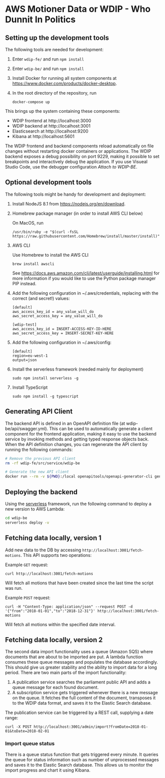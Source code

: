 # AWS Motioner Data or WDIP - Who Dunnit In Politics

## Setting up the development tools

The following tools are needed for development:

1. Enter ```wdip-fe/``` and run ```npm install```

1. Enter ```wdip-be/``` and run ```npm install```

1. Install Docker for running all system components at https://www.docker.com/products/docker-desktop. 

1. In the root directory of the repository, run

    ```docker-compose up```

This brings up the system containing these components:

* WDIP frontend at http://localhost:3000
* WDIP backend at http://localhost:3001
* Elasticsearch at http://localhost:9200
* Kibana at http://localhost:5601

The WDIP frontend and backend components reload automatically on file changes without restarting docker containers or applications. The WDIP backend exposes a debug possibility on port 9229, making it possible to set breakpoints and interactively debug the application. If you use Visueal Studio Code, use the debugger configuration _Attach to WDIP-BE_.

## Optional development tools

The following tools might be handy for development and deployment:

1. Install NodeJS 8.1 from https://nodejs.org/en/download.

1. Homebrew package manager (in order to install AWS CLI below)

    On MacOS, run

    ```/usr/bin/ruby -e "$(curl -fsSL https://raw.githubusercontent.com/Homebrew/install/master/install)"```

1. AWS CLI

    Use Homebrew to install the AWS CLI

    ```brew install awscli```

    See https://docs.aws.amazon.com/cli/latest/userguide/installing.html for more information if you would like to use the Python package manager PIP instead.

1. Add the following configuration in ~/.aws/credentials, replacing with the correct (and secret!) values:

    ```text
    [default]
    aws_access_key_id = any_value_will_do
    aws_secret_access_key = any_value_will_do

    [wdip-test]
    aws_access_key_id = INSERT-ACCESS-KEY-ID-HERE
    aws_secret_access_key = INSERT-SECRET-KEY-HERE
    ```

2. Add the following configuration in ~/.aws/config:

    ```text
    [default]
    region=eu-west-1
    output=json
    ```

1. Install the serverless framework (needed mainly for deployment)

    ```sudo npm install serverless -g```

1. Install TypeScript

    ```sudo npm install -g typescript```

## Generating API Client

The backend API is defined in an OpenAPI definition file (at wdip-be/api/swagger.yml). This can be used to automatically generate a client component for the frontend application, making it easy to use the backend service by invoking methods and getting typed response objects back. When the API definition changes, you can regenerate the API client by running the following commands:

```bash
# Remove the previous API client
rm -rf wdip-fe/src/service/wdip-be

# Generate the new API client
docker run --rm -v ${PWD}:/local openapitools/openapi-generator-cli generate -i /local/wdip-be/src/api/swagger.yml -g typescript-fetch -o /local/wdip-fe/src/service/wdip-be
```

## Deploying the backend

Using the [serverless](https://www.serverless.com) framework, run the following command to deploy a new version to AWS Lambda:

```bash
cd wdip-be
serverless deploy -v
```

## Fetching data locally, version 1

Add new data to the DB by accessing ```http://localhost:3001/fetch-motions```. This API supports two operations:

Example ```GET``` request:

    curl http://localhost:3001/fetch-motions

Will fetch all motions that have been created since the last time the script was run.

Example ```POST``` request:

    curl -H "Content-Type: application/json" --request POST -d '{"from":"2018-01-01","to":"2018-12-31"}' http://localhost:3001/fetch-motions

Will fetch all motions within the specified date interval.

## Fetching data locally, version 2

The second data import functionality uses a queue (Amazon SQS) where documents that are about to be imported are put. A lambda function consumes these queue messages and populates the database accordingly. This should give us greater stability and the ability to import data for a long period. There are two main parts of the import functionality:

1. A publication service searches the parliament public API and adds a queue message for each found document.
1. A subscription service gets triggered whenever there is a new message on the queue. It fetches the full content of the document, transposes it to the WDIP data format, and saves it to the Elastic Search database.

The publication service can be triggered by a REST call, supplying a date range:

    curl -X POST http://localhost:3001/admin/import?fromDate=2018-01-01&toDate=2018-02-01

### Import queue status

There is a queue status function that gets triggered every minute. It queries the queue for status information such as number of unprocessed messages and saves it to the Elastic Search database. This allows us to monitor the import progress and chart it using Kibana.
